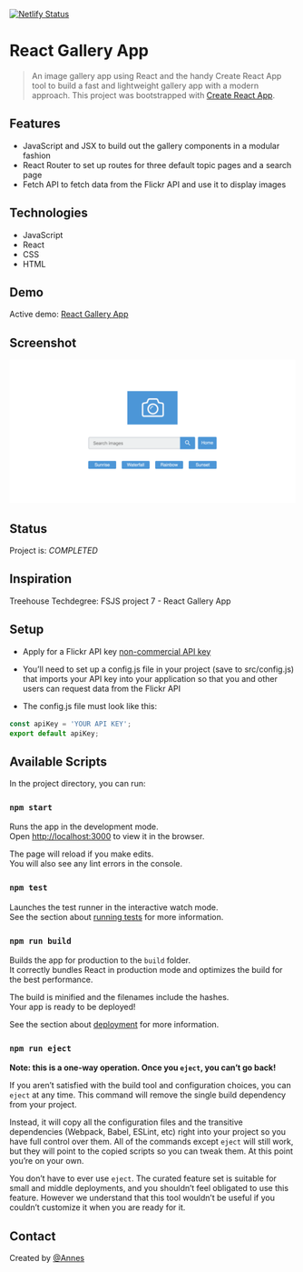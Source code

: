 [![Netlify Status](https://api.netlify.com/api/v1/badges/125392b4-5441-497c-a51a-089a68a9a78b/deploy-status)](https://app.netlify.com/sites/reactgallery/deploys)

# React Gallery App

> An image gallery app using React and the handy Create React App tool to build a fast and lightweight gallery app with a modern approach. This project was bootstrapped with [Create React App](https://github.com/facebook/create-react-app).

## Features

* JavaScript and JSX to build out the gallery components in a modular fashion
* React Router to set up routes for three default topic pages and a search page
* Fetch API to fetch data from the Flickr API and use it to display images

## Technologies

* JavaScript
* React
* CSS
* HTML

## Demo

Active demo: [React Gallery App](https://reactgallery.netlify.com/)

## Screenshot

![Example screenshot](screenshot.png)

## Status

Project is: _COMPLETED_

## Inspiration

Treehouse Techdegree: FSJS project 7 - React Gallery App

## Setup

* Apply for a  Flickr API key [non-commercial API key](https://www.flickr.com/services/apps/create/apply/)

* You’ll need to set up a config.js file in your project (save to src/config.js) that imports your API key into your application so that you and other users can request data from the Flickr API

* The config.js file must look like this:

``` javascript
const apiKey = 'YOUR API KEY';
export default apiKey;
```

## Available Scripts

In the project directory, you can run:

### `npm start`

Runs the app in the development mode.<br>
Open [http://localhost:3000](http://localhost:3000) to view it in the browser.

The page will reload if you make edits.<br>
You will also see any lint errors in the console.

### `npm test`

Launches the test runner in the interactive watch mode.<br>
See the section about [running tests](https://facebook.github.io/create-react-app/docs/running-tests) for more information.

### `npm run build`

Builds the app for production to the `build` folder.<br>
It correctly bundles React in production mode and optimizes the build for the best performance.

The build is minified and the filenames include the hashes.<br>
Your app is ready to be deployed!

See the section about [deployment](https://facebook.github.io/create-react-app/docs/deployment) for more information.

### `npm run eject`

**Note: this is a one-way operation. Once you `eject`, you can’t go back!**

If you aren’t satisfied with the build tool and configuration choices, you can `eject` at any time. This command will remove the single build dependency from your project.

Instead, it will copy all the configuration files and the transitive dependencies (Webpack, Babel, ESLint, etc) right into your project so you have full control over them. All of the commands except `eject` will still work, but they will point to the copied scripts so you can tweak them. At this point you’re on your own.

You don’t have to ever use `eject`. The curated feature set is suitable for small and middle deployments, and you shouldn’t feel obligated to use this feature. However we understand that this tool wouldn’t be useful if you couldn’t customize it when you are ready for it.

## Contact

Created by [@Annes](https://twitter.com/annesCode)